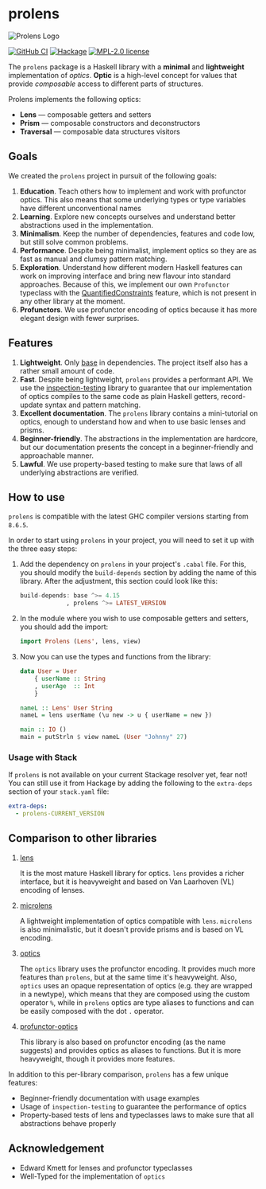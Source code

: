 # prolens

![Prolens Logo](https://user-images.githubusercontent.com/8126674/95865685-da91b080-0d5e-11eb-91cd-b6a7bae29262.png)

[![GitHub CI](https://github.com/kowainik/prolens/workflows/CI/badge.svg)](https://github.com/kowainik/prolens/actions)
[![Hackage](https://img.shields.io/hackage/v/prolens.svg?logo=haskell)](https://hackage.haskell.org/package/prolens)
[![MPL-2.0 license](https://img.shields.io/badge/license-MPL--2.0-blue.svg)](LICENSE)

The `prolens` package is a Haskell library with a __minimal__ and
__lightweight__ implementation of _optics_. __Optic__ is a high-level
concept for values that provide _composable_ access to different parts of
structures.

Prolens implements the following optics:

* __Lens__ — composable getters and setters
* __Prism__ — composable constructors and deconstructors
* __Traversal__ — composable data structures visitors

## Goals

We created the `prolens` project in pursuit of the following goals:

1. __Education__. Teach others how to implement and work with
   profunctor optics. This also means that some underlying types or
   type variables have different unconventional names
2. __Learning__. Explore new concepts ourselves and understand better
   abstractions used in the implementation.
3. __Minimalism__. Keep the number of dependencies, features and code
   low, but still solve common problems.
4. __Performance__. Despite being minimalist, implement optics so they
   are as fast as manual and clumsy pattern matching.
5. __Exploration__. Understand how different modern Haskell features
   can work on improving interface and bring new flavour into standard
   approaches. Because of this, we implement our own `Profunctor`
   typeclass with the
   [QuantifiedConstraints](https://downloads.haskell.org/ghc/latest/docs/html/users_guide/glasgow_exts.html#quantified-constraints)
   feature, which is not present in any other library at the moment.
6. __Profunctors__. We use profunctor encoding of optics because it
   has more elegant design with fewer surprises.

## Features

1. __Lightweight__. Only
   [base](http://hackage.haskell.org/package/base)
   in dependencies. The project itself also has a rather small amount
   of code.
2. __Fast__. Despite being lightweight, `prolens` provides a
   performant API. We use the
   [inspection-testing](https://hackage.haskell.org/package/inspection-testing)
   library to guarantee that our implementation of optics compiles to
   the same code as plain Haskell getters, record-update syntax and
   pattern matching.
3. __Excellent documentation__. The `prolens` library contains a
   mini-tutorial on optics, enough to understand how and when to use
   basic lenses and prisms.
4. __Beginner-friendly__. The abstractions in the implementation are
   hardcore, but our documentation presents the concept in a
   beginner-friendly and approachable manner.
5. __Lawful__. We use property-based testing to make sure that laws of
   all underlying abstractions are verified.

## How to use

`prolens` is compatible with the latest GHC compiler
versions starting from `8.6.5`.

In order to start using `prolens` in your project, you
will need to set it up with the three easy steps:

1. Add the dependency on `prolens` in your project's
   `.cabal` file. For this, you should modify the `build-depends`
   section by adding the name of this library. After the adjustment,
   this section could look like this:

   ```haskell
   build-depends: base ^>= 4.15
                , prolens ^>= LATEST_VERSION
   ```
2. In the module where you wish to use composable getters and setters,
   you should add the import:

   ```haskell
   import Prolens (Lens', lens, view)
   ```
3. Now you can use the types and functions from the library:

   ```haskell
   data User = User
       { userName :: String
       , userAge  :: Int
       }

   nameL :: Lens' User String
   nameL = lens userName (\u new -> u { userName = new })

   main :: IO ()
   main = putStrln $ view nameL (User "Johnny" 27)
   ```

### Usage with Stack

If `prolens` is not available on your current Stackage
resolver yet, fear not! You can still use it from Hackage by adding
the following to the `extra-deps` section of your `stack.yaml` file:

```yaml
extra-deps:
  - prolens-CURRENT_VERSION
```

## Comparison to other libraries

1. [lens](https://hackage.haskell.org/package/lens)

   It is the most mature Haskell library for optics. `lens` provides a
   richer interface, but it is heavyweight and based on Van Laarhoven (VL)
   encoding of lenses.

2. [microlens](https://hackage.haskell.org/package/microlens)

   A lightweight implementation of optics compatible with
   `lens`. `microlens` is also minimalistic, but it doesn't provide
   prisms and is based on VL encoding.

3. [optics](https://hackage.haskell.org/package/optics)

   The `optics` library uses the profunctor encoding. It provides much
   more features than `prolens`, but at the same time it's
   heavyweight. Also, `optics` uses an opaque representation of optics
   (e.g. they are wrapped in a newtype), which means that they are
   composed using the custom operator `%`, while in `prolens` optics
   are type aliases to functions and can be easily composed with the
   dot `.` operator.

4. [profunctor-optics](https://hackage.haskell.org/package/profunctor-optics)

   This library is also based on profunctor encoding (as the name
   suggests) and provides optics as aliases to functions. But it is
   more heavyweight, though it provides more features.

In addition to this per-library comparison, `prolens` has a few unique
features:

  * Beginner-friendly documentation with usage examples
  * Usage of `inspection-testing` to guarantee the performance of
    optics
  * Property-based tests of lens and typeclasses laws to make sure
    that all abstractions behave properly

## Acknowledgement

  * Edward Kmett for lenses and profunctor typeclasses
  * Well-Typed for the implementation of `optics`
